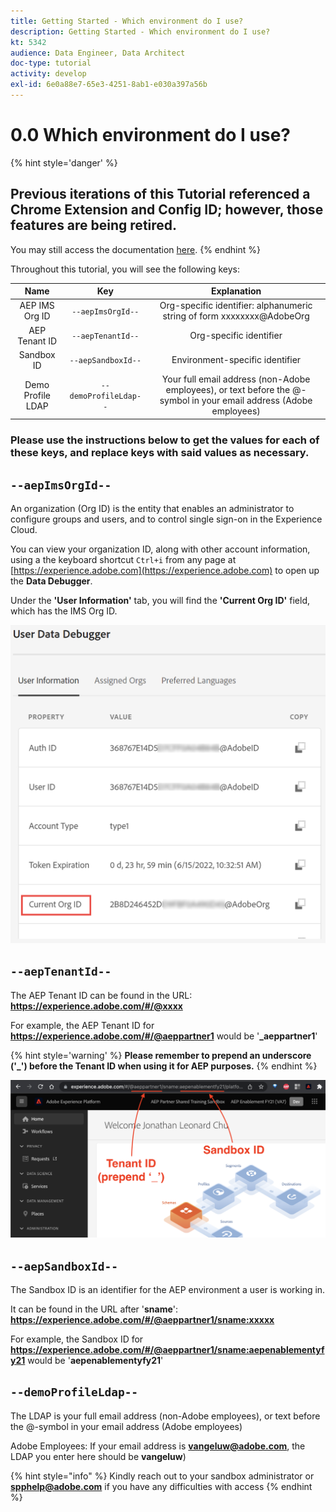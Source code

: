 ```yaml
---
title: Getting Started - Which environment do I use?
description: Getting Started - Which environment do I use?
kt: 5342
audience: Data Engineer, Data Architect
doc-type: tutorial
activity: develop
exl-id: 6e0a88e7-65e3-4251-8ab1-e030a397a56b
---
```

# 0.0 Which environment do I use?

{% hint style='danger' %}
## Previous iterations of this Tutorial referenced a Chrome Extension and Config ID; however, those features are being retired. 
You may still access the documentation [here](../getting-started/ex0a.md).
{% endhint %}

Throughout this tutorial, you will see the following keys:

| Name     | Key | Explanation |
|:-------------:| :---------------:| :---------------:|
| AEP IMS Org ID         | `--aepImsOrgId--` | Org-specific identifier: alphanumeric string of form xxxxxxxx@AdobeOrg |
| AEP Tenant ID         | `--aepTenantId--` | Org-specific identifier  |
| Sandbox ID | `--aepSandboxId--` | Environment-specific identifier |
| Demo Profile LDAP        | `--demoProfileLdap--` | Your full email address (non-Adobe employees), or text before the @-symbol in your email address (Adobe employees) |

### **Please use the instructions below to get the values for each of these keys, and replace keys with said values as necessary.**

## `--aepImsOrgId--`

An organization (Org ID) is the entity that enables an administrator to configure groups and users, and to control single sign-on in the Experience Cloud.

You can view your organization ID, along with other account information, using a the keyboard shortcut `Ctrl+i` from any page at [https://experience.adobe.com](https://experience.adobe.com) to open up the **Data Debugger**.

Under the **'User Information'** tab, you will find the **'Current Org ID'** field, which has the IMS Org ID.

![Using the Data Debugger to find IMS Org ID](../images/imsOrgId.png)

## `--aepTenantId--`

The AEP Tenant ID can be found in the URL: **https://experience.adobe.com/#/@xxxx**

For example, the AEP Tenant ID for **https://experience.adobe.com/#/@aeppartner1** would be '**_aeppartner1**'

{% hint style='warning' %}
**Please remember to prepend an underscore ('_') before the Tenant ID when using it for AEP purposes.**
{% endhint %}

![Finding the AEP Tenant and Sandbox ID in the URL](../images/tenant-and-sandbox-id.png)

## `--aepSandboxId--`

The Sandbox ID is an identifier for the AEP environment a user is working in.

It can be found in the URL after '**sname**': **https://experience.adobe.com/#/@aeppartner1/sname:xxxxx**

For example, the Sandbox ID for **https://experience.adobe.com/#/@aeppartner1/sname:aepenablementyfy21** would be '**aepenablementyfy21**'

## `--demoProfileLdap--`

The LDAP is your full email address (non-Adobe employees), or text before the @-symbol in your email address (Adobe employees)

Adobe Employees: If your email address is **vangeluw@adobe.com**, the LDAP you enter here should be **vangeluw**)

{% hint style="info" %}
Kindly reach out to your sandbox administrator or **<spphelp@adobe.com>** if you have any difficulties with access
{% endhint %}

